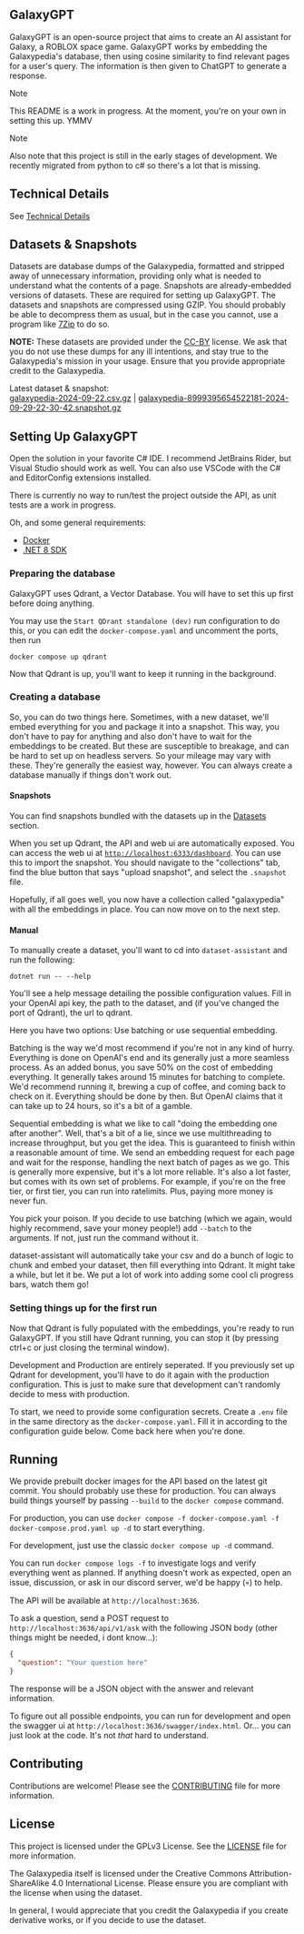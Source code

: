 ## GalaxyGPT
GalaxyGPT is an open-source project that aims to create an AI assistant for Galaxy, a ROBLOX space game. GalaxyGPT works by embedding the Galaxypedia's database, then using cosine similarity to find relevant pages for a user's query. The information is then given to ChatGPT to generate a response.

> [!NOTE]
> This README is a work in progress. At the moment, you're on your own in setting this up. YMMV

> [!NOTE]
> Also note that this project is still in the early stages of development. We recently migrated from python to c# so there's a lot that is missing.

## Technical Details
See [Technical Details](https://blog.smallketchup.ca/galaxypedia/2024/08/14/GalaxyGPT.html#:~:text=in%20your%20pocket!-,technical%20details,-This%20is%20the)

## Datasets & Snapshots
Datasets are database dumps of the Galaxypedia, formatted and stripped away of unnecessary information, providing only what is needed to understand what the contents of a page. Snapshots are already-embedded versions of datasets. These are required for setting up GalaxyGPT. The datasets and snapshots are compressed using GZIP. You should probably be able to decompress them as usual, but in the case you cannot, use a program like [7Zip](https://www.7-zip.org/) to do so.

**NOTE:** These datasets are provided under the [CC-BY](https://creativecommons.org/licenses/by/4.0/) license. We ask that you do not use these dumps for any ill intentions, and stay true to the Galaxypedia's mission in your usage. Ensure that you provide appropriate credit to the Galaxypedia.

Latest dataset & snapshot:  
[galaxypedia-2024-09-22.csv.gz](https://github.com/user-attachments/files/17181542/galaxypedia-2024-09-22.csv.gz) | [galaxypedia-8999395654522181-2024-09-29-22-30-42.snapshot.gz](https://github.com/user-attachments/files/17181656/galaxypedia-8999395654522181-2024-09-29-22-30-42.snapshot.gz)


## Setting Up GalaxyGPT
Open the solution in your favorite C# IDE. I recommend JetBrains Rider, but Visual Studio should work as well. You can also use VSCode with the C# and EditorConfig extensions installed.

There is currently no way to run/test the project outside the API, as unit tests are a work in progress.

Oh, and some general requirements:
- [Docker](https://www.docker.com/)
- [.NET 8 SDK](https://dotnet.microsoft.com/en-us/download)

### Preparing the database
GalaxyGPT uses Qdrant, a Vector Database. You will have to set this up first before doing anything.

You may use the `Start QDrant standalone (dev)` run configuration to do this, or you can edit the `docker-compose.yaml` and uncomment the ports, then run
```
docker compose up qdrant
```

Now that Qdrant is up, you'll want to keep it running in the background.
### Creating a database
So, you can do two things here. Sometimes, with a new dataset, we'll embed everything for you and package it into a snapshot. This way, you don't have to pay for anything and also don't have to wait for the embeddings to be created. But these are susceptible to breakage, and can be hard to set up on headless servers. So your mileage may vary with these. They're generally the easiest way, however. You can always create a database manually if things don't work out.

#### Snapshots
You can find snapshots bundled with the datasets up in the [Datasets](#Datasets) section.

When you set up Qdrant, the API and web ui are automatically exposed. You can access the web ui at [`http://localhost:6333/dashboard`](http://localhost:6333/dashboard#/collections). You can use this to import the snapshot. You should navigate to the "collections" tab, find the blue button that says "upload snapshot", and select the `.snapshot` file.

Hopefully, if all goes well, you now have a collection called "galaxypedia" with all the embeddings in place. You can now move on to the next step.

#### Manual
To manually create a dataset, you'll want to cd into `dataset-assistant` and run the following:
```
dotnet run -- --help
```
You'll see a help message detailing the possible configuration values. Fill in your OpenAI api key, the path to the dataset, and (if you've changed the port of Qdrant), the url to qdrant.

Here you have two options: Use batching or use sequential embedding.

Batching is the way we'd most recommend if you're not in any kind of hurry. Everything is done on OpenAI's end and its generally just a more seamless process. As an added bonus, you save 50% on the cost of embedding everything. It generally takes around 15 minutes for batching to complete. We'd recommend running it, brewing a cup of coffee, and coming back to check on it. Everything should be done by then. But OpenAI claims that it can take up to 24 hours, so it's a bit of a gamble.

Sequential embedding is what we like to call "doing the embedding one after another". Well, that's a bit of a lie, since we use multithreading to increase throughput, but you get the idea. This is guaranteed to finish within a reasonable amount of time. We send an embedding request for each page and wait for the response, handling the next batch of pages as we go. This is generally more expensive, but it's a lot more reliable. It's also a lot faster, but comes with its own set of problems. For example, if you're on the free tier, or first tier, you can run into ratelimits. Plus, paying more money is never fun.

You pick your poison. If you decide to use batching (which we again, would highly recommend, save your money people!) add `--batch` to the arguments. If not, just run the command without it.

dataset-assistant will automatically take your csv and do a bunch of logic to chunk and embed your dataset, then fill everything into Qdrant. It might take a while, but let it be. We put a lot of work into adding some cool cli progress bars, watch them go!

### Setting things up for the first run
Now that Qdrant is fully populated with the embeddings, you're ready to run GalaxyGPT. If you still have Qdrant running, you can stop it (by pressing ctrl+c or just closing the terminal window).

Development and Production are entirely seperated. If you previously set up Qdrant for development, you'll have to do it again with the production configuration. This is just to make sure that development can't randomly decide to mess with production.

To start, we need to provide some configuration secrets. Create a `.env` file in the same directory as the `docker-compose.yaml`. Fill it in according to the configuration guide below. Come back here when you're done.

## Running
We provide prebuilt docker images for the API based on the latest git commit. You should probably use these for production. You can always build things yourself by passing `--build` to the `docker compose` command.

For production, you can use `docker compose -f docker-compose.yaml -f docker-compose.prod.yaml up -d` to start everything.

For development, just use the classic `docker compose up -d` command.

You can run `docker compose logs -f` to investigate logs and verify everything went as planned. If anything doesn't work as expected, open an issue, discussion, or ask in our discord server, we'd be happy (💀) to help.

The API will be available at `http://localhost:3636`.

To ask a question, send a POST request to `http://localhost:3636/api/v1/ask` with the following JSON body (other things might be needed, i dont know...):
```json
{
  "question": "Your question here"
}
```
The response will be a JSON object with the answer and relevant information.

To figure out all possible endpoints, you can run for development and open the swagger ui at `http://localhost:3636/swagger/index.html`. Or... you can just look at the code. It's not *that* hard to understand.

## Contributing
Contributions are welcome! Please see the [CONTRIBUTING](CONTRIBUTING.md) file for more information.

## License
This project is licensed under the GPLv3 License. See the [LICENSE](LICENSE) file for more information.

The Galaxypedia itself is licensed under the Creative Commons Attribution-ShareAlike 4.0 International License. Please ensure you are compliant with the license when using the dataset.

In general, I would appreciate that you credit the Galaxypedia if you create derivative works, or if you decide to use the dataset.
